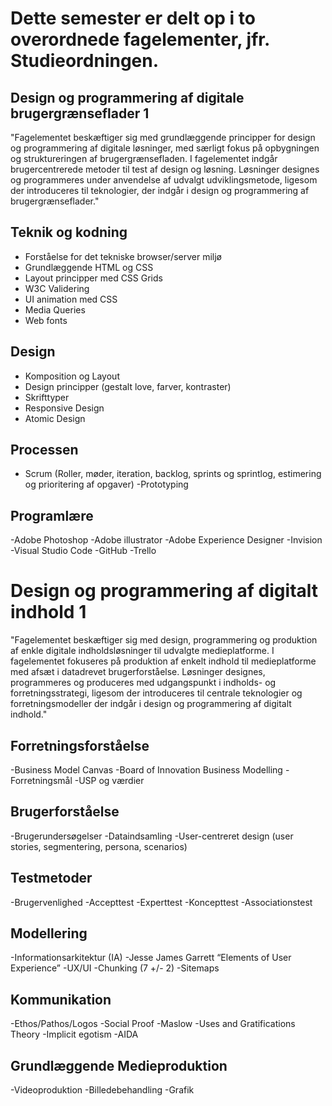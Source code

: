 # Dette semester er delt op i to overordnede fagelementer, jfr. Studieordningen.
## Design og programmering af digitale brugergrænseflader 1

"Fagelementet beskæftiger sig med grundlæggende principper for design og programmering af digitale løsninger, med særligt fokus på opbygningen og struktureringen af brugergrænsefladen.
I fagelementet indgår brugercentrerede metoder til test af design og løsning.
Løsninger designes og programmeres under anvendelse af udvalgt udviklingsmetode, ligesom der introduceres til teknologier, der indgår i design og programmering af brugergrænseflader."

## Teknik og kodning
- Forståelse for det tekniske browser/server miljø
- Grundlæggende HTML og CSS
- Layout principper med CSS Grids
- W3C Validering
- UI animation med CSS
- Media Queries
- Web fonts

## Design
- Komposition og Layout
- Design principper (gestalt love, farver, kontraster)
- Skrifttyper
- Responsive Design
- Atomic Design

## Processen
- Scrum (Roller, møder, iteration, backlog, sprints og sprintlog, estimering og prioritering af opgaver)
-Prototyping

## Programlære
-Adobe Photoshop
-Adobe illustrator
-Adobe Experience Designer
-Invision
-Visual Studio Code
-GitHub
-Trello


# Design og programmering af digitalt indhold 1
"Fagelementet beskæftiger sig med design, programmering og produktion af enkle digitale indholdsløsninger til udvalgte medieplatforme. I fagelementet fokuseres på produktion af enkelt indhold til medieplatforme med afsæt i datadrevet brugerforståelse.
Løsninger designes, programmeres og produceres med udgangspunkt i indholds- og forretningsstrategi, ligesom der introduceres til centrale teknologier og forretningsmodeller der indgår i design og programmering af digitalt indhold."

## Forretningsforståelse
-Business Model Canvas
-Board of Innovation Business Modelling
-Forretningsmål
-USP og værdier

## Brugerforståelse
-Brugerundersøgelser
-Dataindsamling
-User-centreret design (user stories, segmentering, persona, scenarios)

## Testmetoder
-Brugervenlighed
-Accepttest
-Experttest
-Koncepttest
-Associationstest

## Modellering
-Informationsarkitektur (IA)
-Jesse James Garrett “Elements of User Experience”
-UX/UI
-Chunking (7 +/- 2)
-Sitemaps

## Kommunikation
-Ethos/Pathos/Logos
-Social Proof
-Maslow
-Uses and Gratifications Theory
-Implicit egotism
-AIDA

## Grundlæggende Medieproduktion
-Videoproduktion
-Billedebehandling
-Grafik